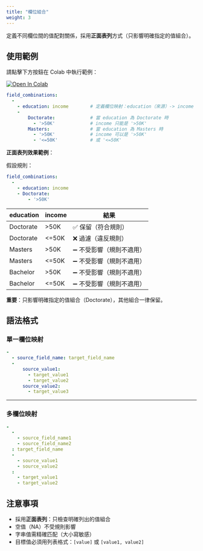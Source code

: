 ```yaml
---
title: "欄位組合"
weight: 3
---
```


定義不同欄位間的值配對關係，採用**正面表列**方式（只影響明確指定的值組合）。

## 使用範例

請點擊下方按鈕在 Colab 中執行範例：

[![Open In Colab](https://colab.research.google.com/assets/colab-badge.svg)](https://colab.research.google.com/github/nics-tw/petsard/blob/main/demo/petsard-yaml/constrainer-yaml/constrainer_field_combinations.ipynb)

```yaml
field_combinations:
  -
    - education: income        # 定義欄位映射：education（來源）-> income（目標）
    -
        Doctorate:             # 當 education 為 Doctorate 時
          - '>50K'             # income 只能是 '>50K'
        Masters:               # 當 education 為 Masters 時
          - '>50K'             # income 可以是 '>50K'
          - '<=50K'            # 或 '<=50K'
```

**正面表列效果範例**：

假設規則：
```yaml
field_combinations:
  -
    - education: income
    - Doctorate:
        - '>50K'
```

| education | income | 結果 |
|-----------|--------|------|
| Doctorate | >50K | ✅ 保留（符合規則） |
| Doctorate | <=50K | ❌ 過濾（違反規則） |
| Masters | >50K | ➖ 不受影響（規則不適用） |
| Masters | <=50K | ➖ 不受影響（規則不適用） |
| Bachelor | >50K | ➖ 不受影響（規則不適用） |
| Bachelor | <=50K | ➖ 不受影響（規則不適用） |

**重要**：只影響明確指定的值組合（Doctorate），其他組合一律保留。

## 語法格式

### 單一欄位映射

```yaml
-
  - source_field_name: target_field_name
  -
      source_value1:
        - target_value1
        - target_value2
      source_value2:
        - target_value3
```

---

### 多欄位映射

```yaml
-
  -
    - source_field_name1
    - source_field_name2
  : target_field_name
  -
    - source_value1
    - source_value2
  :
    - target_value1
    - target_value2
```

## 注意事項

- 採用**正面表列**：只檢查明確列出的值組合
- 空值（NA）不受規則影響
- 字串值需精確匹配（大小寫敏感）
- 目標值必須用列表格式：`[value]` 或 `[value1, value2]`
